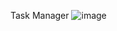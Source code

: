 Task Manager
![image](https://github.com/user-attachments/assets/bb1433d5-45df-4798-a9cf-d0ad4d7d723b)
